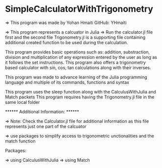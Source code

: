 # SimpleCalculatorWithTrigonometry

=> This program was made by Yohan Hmaiti
  GitHub: YHmaiti

=> This program represents a calcuator in Julia
=> Run the calculator.jl file first and the second file Trigonometry.jl is a supporting file
containing additional created function to be used during the calculation.

This program provides basic operations such as: addition, substraction, division and multiplication 
of any expression entered by the user as long as it follows the set instructions.
This program also offers a trigonometry based calculator with sin, cos, tan calculations along with their
inverses.

This program was made to advance learning of the Julia programming language and multiple of its 
commands, functions and syntax

This program uses the sleep function along with the CalculusWithJulia and Match packets
This program requires having the Trigonometry.jl file in the same local folder

****** Additional Information: ******

=> Note: Check the Calculator.jl file for additional information as this file represents 
         just one part of the calcuator

=> use packages to simplify access to trigonometric unctionalities 
and the match function
 
Packages: 
 
   => using CalculusWithJulia
   => using Match

